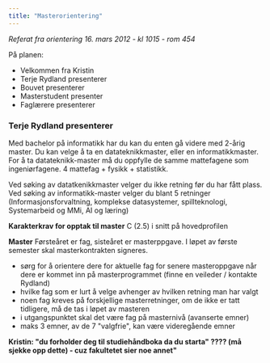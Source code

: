 ```yaml
---
title: "Masterorientering"
---
```


_Referat fra orientering 16. mars 2012 - kl 1015 - rom 454_

På planen:

- Velkommen fra Kristin
- Terje Rydland presenterer
- Bouvet presenterer
- Masterstudent presenter
- Faglærere presenterer

### Terje Rydland presenterer
Med bachelor på informatikk har du kan du enten gå videre med 2-årig master. Du kan velge å ta en datateknikkmaster, eller en informatikkmaster. For å ta datateknikk-master må du oppfylle de samme mattefagene som ingeniørfagene. 4 mattefag + fysikk + statistikk.

Ved søking av datatkenikkmaster velger du ikke retning før du har fått plass. Ved søking av informatikk-master velger du blant 5 retninger (Informasjonsforvaltning, komplekse datasystemer, spillteknologi, Systemarbeid og MMi, AI og læring)

**Karakterkrav for opptak til master**
C (2.5) i snitt på hovedprofilen

**Master**
Førsteåret er fag, sisteåret er masterppgave. I løpet av første semester skal masterkontrakten signeres. 
- sørg for å orientere dere for aktuelle fag for senere masteroppgave når dere er kommet inn på masterprogrammet (finne en veileder / kontakte Rydland)
- hvilke fag som er lurt å velge avhenger av hvilken retning man har valgt
- noen fag kreves på forskjellige masterretninger, om de ikke er tatt tidligere, må de tas i løpet av masteren
- i utgangspunktet skal det være fag på masternivå (avanserte emner)
- maks 3 emner, av de 7 "valgfrie", kan være videregående emner

**Kristin: "du forholder deg til studiehåndboka da du starta" ???? (må sjekke opp dette) - cuz fakultetet sier noe annet"**